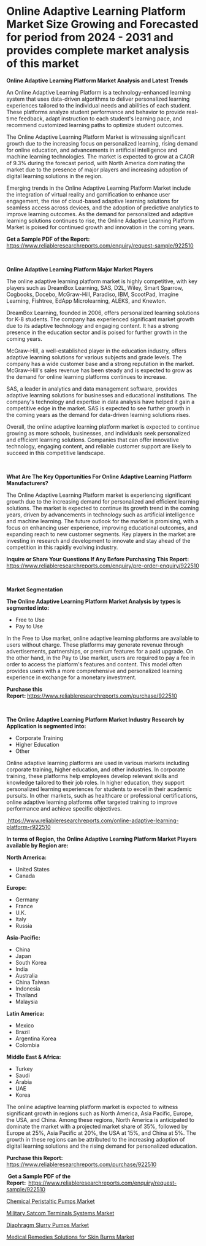 <p><h1>Online Adaptive Learning Platform Market Size Growing and Forecasted for period from 2024 - 2031 and provides complete market analysis of this market</h1></p><p><strong>Online Adaptive Learning Platform Market Analysis and Latest Trends</strong></p>
<p><p>An Online Adaptive Learning Platform is a technology-enhanced learning system that uses data-driven algorithms to deliver personalized learning experiences tailored to the individual needs and abilities of each student. These platforms analyze student performance and behavior to provide real-time feedback, adapt instruction to each student's learning pace, and recommend customized learning paths to optimize student outcomes.</p><p>The Online Adaptive Learning Platform Market is witnessing significant growth due to the increasing focus on personalized learning, rising demand for online education, and advancements in artificial intelligence and machine learning technologies. The market is expected to grow at a CAGR of 9.3% during the forecast period, with North America dominating the market due to the presence of major players and increasing adoption of digital learning solutions in the region.</p><p>Emerging trends in the Online Adaptive Learning Platform Market include the integration of virtual reality and gamification to enhance user engagement, the rise of cloud-based adaptive learning solutions for seamless access across devices, and the adoption of predictive analytics to improve learning outcomes. As the demand for personalized and adaptive learning solutions continues to rise, the Online Adaptive Learning Platform Market is poised for continued growth and innovation in the coming years.</p></p>
<p><strong>Get a Sample PDF of the Report:&nbsp;</strong> <a href="https://www.reliableresearchreports.com/enquiry/request-sample/922510">https://www.reliableresearchreports.com/enquiry/request-sample/922510</a></p>
<p>&nbsp;</p>
<p><strong>Online Adaptive Learning Platform Major Market Players</strong></p>
<p><p>The online adaptive learning platform market is highly competitive, with key players such as DreamBox Learning, SAS, D2L, Wiley, Smart Sparrow, Cogbooks, Docebo, McGraw-Hill, Paradiso, IBM, ScootPad, Imagine Learning, Fishtree, EdApp Microlearning, ALEKS, and Knewton.</p><p>DreamBox Learning, founded in 2006, offers personalized learning solutions for K-8 students. The company has experienced significant market growth due to its adaptive technology and engaging content. It has a strong presence in the education sector and is poised for further growth in the coming years.</p><p>McGraw-Hill, a well-established player in the education industry, offers adaptive learning solutions for various subjects and grade levels. The company has a wide customer base and a strong reputation in the market. McGraw-Hill's sales revenue has been steady and is expected to grow as the demand for online learning platforms continues to increase.</p><p>SAS, a leader in analytics and data management software, provides adaptive learning solutions for businesses and educational institutions. The company's technology and expertise in data analysis have helped it gain a competitive edge in the market. SAS is expected to see further growth in the coming years as the demand for data-driven learning solutions rises.</p><p>Overall, the online adaptive learning platform market is expected to continue growing as more schools, businesses, and individuals seek personalized and efficient learning solutions. Companies that can offer innovative technology, engaging content, and reliable customer support are likely to succeed in this competitive landscape.</p></p>
<p>&nbsp;</p>
<p><strong>What Are The Key Opportunities For Online Adaptive Learning Platform Manufacturers?</strong></p>
<p><p>The Online Adaptive Learning Platform market is experiencing significant growth due to the increasing demand for personalized and efficient learning solutions. The market is expected to continue its growth trend in the coming years, driven by advancements in technology such as artificial intelligence and machine learning. The future outlook for the market is promising, with a focus on enhancing user experience, improving educational outcomes, and expanding reach to new customer segments. Key players in the market are investing in research and development to innovate and stay ahead of the competition in this rapidly evolving industry.</p></p>
<p><strong>Inquire or Share Your Questions If Any Before Purchasing This Report:</strong> <a href="https://www.reliableresearchreports.com/enquiry/pre-order-enquiry/922510">https://www.reliableresearchreports.com/enquiry/pre-order-enquiry/922510</a></p>
<p>&nbsp;</p>
<p><strong>Market Segmentation</strong></p>
<p><strong>The Online Adaptive Learning Platform Market Analysis by types is segmented into:</strong></p>
<p><ul><li>Free to Use</li><li>Pay to Use</li></ul></p>
<p><p>In the Free to Use market, online adaptive learning platforms are available to users without charge. These platforms may generate revenue through advertisements, partnerships, or premium features for a paid upgrade. On the other hand, in the Pay to Use market, users are required to pay a fee in order to access the platform's features and content. This model often provides users with a more comprehensive and personalized learning experience in exchange for a monetary investment.</p></p>
<p><strong>Purchase this Report:&nbsp;</strong><a href="https://www.reliableresearchreports.com/purchase/922510">https://www.reliableresearchreports.com/purchase/922510</a></p>
<p>&nbsp;</p>
<p><strong>The Online Adaptive Learning Platform Market Industry Research by Application is segmented into:</strong></p>
<p><ul><li>Corporate Training</li><li>Higher Education</li><li>Other</li></ul></p>
<p><p>Online adaptive learning platforms are used in various markets including corporate training, higher education, and other industries. In corporate training, these platforms help employees develop relevant skills and knowledge tailored to their job roles. In higher education, they support personalized learning experiences for students to excel in their academic pursuits. In other markets, such as healthcare or professional certifications, online adaptive learning platforms offer targeted training to improve performance and achieve specific objectives.</p></p>
<p><a href="https://www.reliableresearchreports.com/online-adaptive-learning-platform-r922510">&nbsp;https://www.reliableresearchreports.com/online-adaptive-learning-platform-r922510</a></p>
<p><strong>In terms of Region, the Online Adaptive Learning Platform Market Players available by Region are:</strong></p>
<p>
    <p> <strong> North America: </strong>
        <ul>
            <li>United States</li>
            <li>Canada</li>
        </ul>
        </p> 
    <p> <strong> Europe: </strong>
        <ul>
            <li>Germany</li>
            <li>France</li>
            <li>U.K.</li>
            <li>Italy</li>
            <li>Russia</li>
        </ul>
        </p> 
    <p> <strong> Asia-Pacific: </strong>
        <ul>
            <li>China</li>
            <li>Japan</li>
            <li>South Korea</li>
            <li>India</li>
            <li>Australia</li>
            <li>China Taiwan</li>
            <li>Indonesia</li>
            <li>Thailand</li>
            <li>Malaysia</li>
        </ul>
        </p> 
    <p> <strong> Latin America: </strong>
        <ul>
            <li>Mexico</li>
            <li>Brazil</li>
            <li>Argentina Korea</li>
            <li>Colombia</li>
        </ul>
        </p> 
    <p> <strong> Middle East & Africa: </strong>
        <ul>
            <li>Turkey</li>
            <li>Saudi</li>
            <li>Arabia</li>
            <li>UAE</li>
            <li>Korea</li>
        </ul>
    </p>
    </p>
<p><p>The online adaptive learning platform market is expected to witness significant growth in regions such as North America, Asia Pacific, Europe, the USA, and China. Among these regions, North America is anticipated to dominate the market with a projected market share of 35%, followed by Europe at 25%, Asia Pacific at 20%, the USA at 15%, and China at 5%. The growth in these regions can be attributed to the increasing adoption of digital learning solutions and the rising demand for personalized education.</p></p>
<p><strong>Purchase this Report: </strong><a href="https://www.reliableresearchreports.com/purchase/922510">https://www.reliableresearchreports.com/purchase/922510</a></p>
<p>&nbsp;<strong>Get a Sample PDF of the Report:&nbsp;&nbsp;</strong><a href="https://www.reliableresearchreports.com/enquiry/request-sample/922510">https://www.reliableresearchreports.com/enquiry/request-sample/922510</a></p>
<p><strong></strong></p>
<p><p><a href="https://www.linkedin.com/pulse/chemical-peristaltic-pumps-market-report-reveals-latest-wdnfe">Chemical Peristaltic Pumps Market</a></p><p><a href="https://github.com/SheilaBruen2023/Market-Research-Report-List-1/blob/main/military-satcom-terminals-systems-market.md">Military Satcom Terminals Systems Market</a></p><p><a href="https://www.linkedin.com/pulse/diaphragm-slurry-pumps-market-trends-forecast-competitive-79dme">Diaphragm Slurry Pumps Market</a></p><p><a href="https://github.com/lataunyatinikmelvin59ilbd0dv/Market-Research-Report-List-2/blob/main/medical-remedies-solutions-for-skin-burns-market.md">Medical Remedies Solutions for Skin Burns Market</a></p></p>